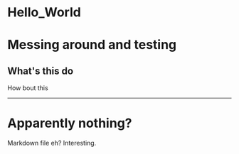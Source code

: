 Hello_World
===========

Messing around and testing
==========================

What's this do
--------------

How bout this
_____________

Apparently nothing?
=

Markdown file eh?  Interesting.
